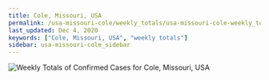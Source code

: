 ```yaml
---
title: Cole, Missouri, USA
permalink: /usa-missouri-cole/weekly_totals/usa-missouri-cole-weekly_totals.html
last_updated: Dec 4, 2020
keywords: ["Cole, Missouri, USA", "weekly totals"]
sidebar: usa-missouri-cole_sidebar
---
```


![Weekly Totals of Confirmed Cases for Cole, Missouri, USA](/covid_tracker/images/graphs/usa-missouri-cole-weekly_totals_graph.png)
